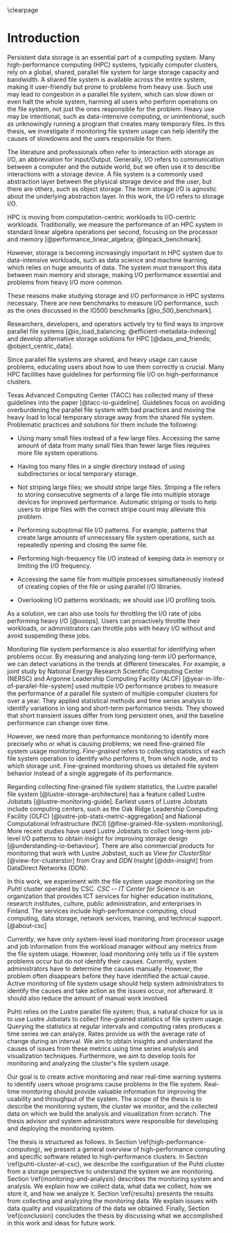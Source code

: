 \clearpage

# Introduction
<!-- TODO: add a figure to the introduction (monitoring, parallel file system) -->

Persistent data storage is an essential part of a computing system.
Many high-performance computing (HPC) systems, typically computer clusters, rely on a global, shared, parallel file system for large storage capacity and bandwidth.
A shared file system is available across the entire system, making it user-friendly but prone to problems from heavy use.
Such use may lead to congestion in a parallel file system, which can slow down or even halt the whole system, harming all users who perform operations on the file system, not just the ones responsible for the problem.
Heavy use may be intentional, such as data-intensive computing, or unintentional, such as unknowingly running a program that creates many temporary files.
In this thesis, we investigate if monitoring file system usage can help identify the causes of slowdowns and the users responsible for them.

The literature and professionals often refer to interaction with storage as I/O, an abbreviation for Input/Output.
Generally, I/O refers to communication between a computer and the outside world, but we often use it to describe interactions with a storage device.
A file system is a commonly used abstraction layer between the physical storage device and the user, but there are others, such as object storage.
The term storage I/O is agnostic about the underlying abstraction layer.
In this work, the I/O refers to storage I/O.

<!-- TODO: add a reference, we have seen in practice -->
HPC is moving from computation-centric workloads to I/O-centric workloads.
Traditionally, we measure the performance of an HPC system in standard linear algebra operations per second, focusing on the processor and memory [@performance_linear_algebra; @linpack_benchmark].
<!-- A ranking is maintained on the TOP500 list [@top_500]. -->
However, storage is becoming increasingly important in HPC system due to data-intensive workloads, such as data science and machine learning, which relies on huge amounts of data.
The system must transport this data between main memory and storage, making I/O performance essential and problems from heavy I/O more common.
<!-- TODO: edit, which reasons -->
These reasons make studying storage and I/O performance in HPC systems necessary.
There are new benchmarks to measure I/O performance, such as the ones discussed in the IO500 benchmarks [@io_500_benchmark].
<!-- Ranking on IO500 list [@io_500]. -->
Researchers, developers, and operators actively try to find ways to improve parallel file systems [@io_load_balancing; @efficient-metadata-indexing] and develop alternative storage solutions for HPC [@daos_and_friends; @object_centric_data].

Since parallel file systems are shared, and heavy usage can cause problems, educating users about how to use them correctly is crucial.
Many HPC facilities have guidelines for performing file I/O on high-performance clusters.
<!-- TODO: guidelines explained below in bullets -->
Texas Advanced Computing Center (TACC) has collected many of these guidelines into the paper [@tacc-io-guideline].
Guidelines focus on avoiding overburdening the parallel file system with bad practices and moving the heavy load to local temporary storage away from the shared file system.
Problematic practices and solutions for them include the following:

* Using many small files instead of a few large files.
  Accessing the same amount of data from many small files than fewer large files requires more file system operations.

* Having too many files in a single directory instead of using subdirectories or local temporary storage.

* Not striping large files; we should stripe large files.
  Striping a file refers to storing consecutive segments of a large file into multiple storage devices for improved performance.
  Automatic striping or tools to help users to stripe files with the correct stripe count may alleviate this problem.

* Performing suboptimal file I/O patterns.
  For example, patterns that create large amounts of unnecessary file system operations, such as repeatedly opening and closing the same file.

* Performing high-frequency file I/O instead of keeping data in memory or limiting the I/O frequency.

* Accessing the same file from multiple processes simultaneously instead of creating copies of the file or using parallel I/O libraries.

* Overlooking I/O patterns workloads; we should use I/O profiling tools.

As a solution, we can also use tools for throttling the I/O rate of jobs performing heavy I/O [@ooops].
Users can proactively throttle their workloads, or administrators can throttle jobs with heavy I/O without and avoid suspending these jobs.

Monitoring file system performance is also essential for identifying when problems occur.
By measuring and analyzing long-term I/O performance, we can detect variations in the trends at different timescales.
For example, a joint study by National Energy Research Scientific Computing Center (NERSC) and Argonne Leadership Computing Facility (ALCF) [@year-in-life-of-parallel-file-system] used multiple I/O performance probes to measure the performance of a parallel file system of multiple computer clusters for over a year.
They applied statistical methods and time series analysis to identify variations in long and short-term performance trends.
They showed that short transient issues differ from long persistent ones, and the baseline performance can change over time.
<!-- They also mentioned different monitoring levels, such as application-level monitoring, file system workload monitoring, file system capacity and health monitoring, resource manager monitoring, and tracking changes and updates to the system. -->

However, we need more than performance monitoring to identify more precisely who or what is causing problems; we need fine-grained file system usage monitoring.
*Fine-grained* refers to collecting statistics of each file system operation to identify who performs it, from which node, and to which storage unit.
Fine-grained monitoring shows us detailed file system behavior instead of a single aggregate of its performance.

<!-- Fine-grained monitoring produces higher-resolution data, which means more data than simpler aggregates and requires a time series database to store and query efficiently. -->

Regarding collecting fine-grained file system statistics, the Lustre parallel file system [@lustre-storage-architecture] has a feature called Lustre Jobstats [@lustre-monitoring-guide].
Earliest users of Lustre Jobstats include computing centers, such as the Oak Ridge Leadership Computing Facility (OLFC) [@lustre-job-stats-metric-aggregation] and National Computational Infrastructure (NCI) [@fine-grained-file-system-monitoring].
More recent studies have used Lustre Jobstats to collect long-term job-level I/O patterns to obtain insight for improving storage design [@understanding-io-behaviour].
There are also commercial products for monitoring that work with Lustre Jobstast, such as *View for ClusterStor* [@view-for-clusterstor] from Cray and *DDN Insight* [@ddn-insight] from DataDirect Networks (DDN).

In this work, we experiment with the file system usage monitoring on the *Puhti* cluster operated by CSC.
*CSC -- IT Center for Science* is an organization that provides ICT services for higher education institutions, research institutes, culture, public administration, and enterprises in Finland.
The services include high-performance computing, cloud computing, data storage, network services, training, and technical support. [@about-csc]

Currently, we have only system-level load monitoring from processor usage and job information from the workload manager without any metrics from the file system usage.
However, load monitoring only tells us if file system problems occur but do not identify their causes.
Currently, system administrators have to determine the causes manually.
However, the problem often disappears before they have identified the actual cause.
Active monitoring of file system usage should help system administrators to identify the causes and take action as the issues occur, not afterward.
It should also reduce the amount of manual work involved.

Puhti relies on the Lustre parallel file system; thus, a natural choice for us is to use Lustre Jobstats to collect fine-grained statistics of file system usage.
Querying the statistics at regular intervals and computing rates produces a time series we can analyze.
Rates provide us with the average rate of change during an interval.
We aim to obtain insights and understand the causes of issues from these metrics using time series analysis and visualization techniques.
Furthermore, we aim to develop tools for monitoring and analyzing the cluster's file system usage.

Our goal is to create active monitoring and near real-time warning systems to identify users whose programs cause problems in the file system.
Real-time monitoring should provide valuable information for improving the usability and throughput of the system.
The scope of the thesis is to describe the monitoring system, the cluster we monitor, and the collected data on which we build the analysis and visualization from scratch.
The thesis advisor and system administrators were responsible for developing and deploying the monitoring system.

<!--
Additionally, we aim to provide information that can guide future procurements and configuration changes such that the investments and modifications improve the critical parts of the storage system.
-->

<!-- TODO: discuss more about results -->
The thesis is structured as follows.
In Section \ref{high-performance-computing}, we present a general overview of high-performance computing and specific software related to high-performance clusters.
In Section \ref{puhti-cluster-at-csc}, we describe the configuration of the Puhti cluster from a storage perspective to understand the system we are monitoring.
Section \ref{monitoring-and-analysis} describes the monitoring system and analysis.
We explain how we collect data, what data we collect, how we store it, and how we analyze it.
Section \ref{results} presents the results from collecting and analyzing the monitoring data.
We explain issues with data quality and visualizations of the data we obtained.
Finally, Section \ref{conclusion} concludes the thesis by discussing what we accomplished in this work and ideas for future work.

